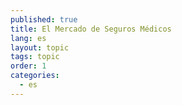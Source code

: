 ```yaml
---
published: true
title: El Mercado de Seguros Médicos
lang: es
layout: topic
tags: topic
order: 1
categories: 
  - es
---
```


